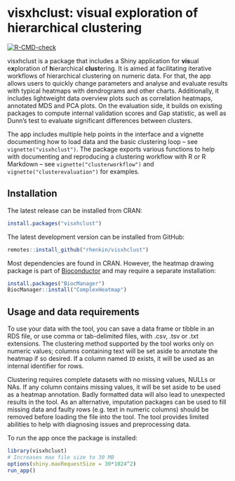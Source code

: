
<!-- README.md is generated from README.Rmd. Please edit that file -->

# visxhclust: visual exploration of hierarchical clustering

<!-- badges: start -->

[![R-CMD-check](https://github.com/rhenkin/visxhclust/workflows/R-CMD-check/badge.svg)](https://github.com/rhenkin/visxhclust/actions)
<!-- badges: end -->

visxhclust is a package that includes a Shiny application for **vis**ual
e**x**ploration of **h**ierarchical **clust**ering. It is aimed at
facilitating iterative workflows of hierarchical clustering on numeric
data. For that, the app allows users to quickly change parameters and
analyse and evaluate results with typical heatmaps with dendrograms and
other charts. Additionally, it includes lightweight data overview plots
such as correlation heatmaps, annotated MDS and PCA plots. On the
evaluation side, it builds on existing packages to compute internal
validation scores and Gap statistic, as well as Dunn’s test to evaluate
significant differences between clusters.

The app includes multiple help points in the interface and a vignette
documenting how to load data and the basic clustering loop – see
`vignette("visxhclust")`. The package exports various functions to help
with documenting and reproducing a clustering workflow with R or R
Markdown – see `vignette("clusterworkflow")` and
`vignette("clusterevaluation")` for examples.

## Installation

The latest release can be installed from CRAN:

``` r
install.packages("visxhclust")
```

The latest development version can be installed from GitHub:

``` r
remotes::install_github("rhenkin/visxhclust")
```

Most dependencies are found in CRAN. However, the heatmap drawing
package is part of [Bioconductor](http://www.bioconductor.org/) and may
require a separate installation:

``` r
install.packages("BiocManager")
BiocManager::install("ComplexHeatmap")
```

## Usage and data requirements

To use your data with the tool, you can save a data frame or tibble in
an RDS file, or use comma or tab-delimited files, with .csv, .tsv or
.txt extensions. The clustering method supported by the tool works only
on numeric values; columns containing text will be set aside to annotate
the heatmap if so desired. If a column named `ID` exists, it will be
used as an internal identifier for rows.

Clustering requires complete datasets with no missing values, NULLs or
NAs. If any column contains missing values, it will be set aside to be
used as a heatmap annotation. Badly formatted data will also lead to
unexpected results in the tool. As an alternative, imputation packages
can be used to fill missing data and faulty rows (e.g. text in numeric
columns) should be removed before loading the file into the tool. The
tool provides limited abilities to help with diagnosing issues and
preprocessing data.

To run the app once the package is installed:

``` r
library(visxhclust)
# Increases max file size to 30 MB
options(shiny.maxRequestSize = 30*1024^2)
run_app()
```
